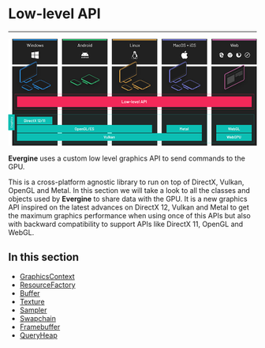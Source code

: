 # Low-level API

---

![Graphics](images/low_level_api.png)

**Evergine** uses a custom low level graphics API to send commands to the GPU. 

This is a cross-platform agnostic library to run on top of DirectX, Vulkan, OpenGL and Metal. In this section we will take a look to all the classes and objects used by **Evergine** to share data with the GPU.
It is a new graphics API inspired on the latest advances on DirectX 12, Vulkan and Metal to get the maximum graphics performance when using once of this APIs but also with backward compatibility to support APIs like DirectX 11, OpenGL and WebGL. 

## In this section

* [GraphicsContext](graphicscontext.md)
* [ResourceFactory](resourcefactory.md)
* [Buffer](buffer.md)
* [Texture](texture.md)
* [Sampler](sampler.md)
* [Swapchain](swapchain.md)
* [Framebuffer](framebuffer.md)
* [QueryHeap](queryheap.md)
<!-- * [Shader](shader.md)
* [ResourceLayout](resourcelayout.md)
* [GraphicsPipeline](graphicspipeline.md)
* [ComputePipeline](computepipeline.md)
* [RayTracingPipeline](raytracingpipeline.md)
* [ResourceSet](resourceset.md)
* [CommandQueue](commandqueue.md)
* [CommandBuffer](commandbuffer.md) -->
